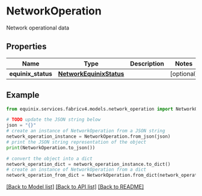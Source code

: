 # NetworkOperation

Network operational data

## Properties

Name | Type | Description | Notes
------------ | ------------- | ------------- | -------------
**equinix_status** | [**NetworkEquinixStatus**](NetworkEquinixStatus.md) |  | [optional] 

## Example

```python
from equinix.services.fabricv4.models.network_operation import NetworkOperation

# TODO update the JSON string below
json = "{}"
# create an instance of NetworkOperation from a JSON string
network_operation_instance = NetworkOperation.from_json(json)
# print the JSON string representation of the object
print(NetworkOperation.to_json())

# convert the object into a dict
network_operation_dict = network_operation_instance.to_dict()
# create an instance of NetworkOperation from a dict
network_operation_from_dict = NetworkOperation.from_dict(network_operation_dict)
```
[[Back to Model list]](../README.md#documentation-for-models) [[Back to API list]](../README.md#documentation-for-api-endpoints) [[Back to README]](../README.md)


